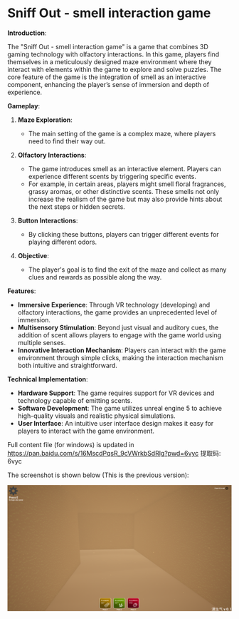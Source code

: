 # Sniff Out - smell interaction game

**Introduction**:

The "Sniff Out - smell interaction game" is a game that combines 3D gaming technology with olfactory interactions. In this game, players find themselves in a meticulously designed maze environment where they interact with elements within the game to explore and solve puzzles. The core feature of the game is the integration of smell as an interactive component, enhancing the player’s sense of immersion and depth of experience.

**Gameplay**:

1. **Maze Exploration**:
   - The main setting of the game is a complex maze, where players need to find their way out.

2. **Olfactory Interactions**:
   - The game introduces smell as an interactive element. Players can experience different scents by triggering specific events.
   - For example, in certain areas, players might smell floral fragrances, grassy aromas, or other distinctive scents. These smells not only increase the realism of the game but may also provide hints about the next steps or hidden secrets.

3. **Button Interactions**:
   - By clicking these buttons, players can trigger different events for playing different odors.

4. **Objective**:
   - The player's goal is to find the exit of the maze and collect as many clues and rewards as possible along the way.

**Features**:

- **Immersive Experience**: Through VR technology (developing) and olfactory interactions, the game provides an unprecedented level of immersion.
- **Multisensory Stimulation**: Beyond just visual and auditory cues, the addition of scent allows players to engage with the game world using multiple senses.
- **Innovative Interaction Mechanism**: Players can interact with the game environment through simple clicks, making the interaction mechanism both intuitive and straightforward.

**Technical Implementation**:

- **Hardware Support**: The game requires support for VR devices and technology capable of emitting scents.
- **Software Development**: The game utilizes unreal engine 5 to achieve high-quality visuals and realistic physical simulations.
- **User Interface**: An intuitive user interface design makes it easy for players to interact with the game environment.

Full content file (for windows) is updated in https://pan.baidu.com/s/16MscdPqsR_9cVWrkbSdRlg?pwd=6vyc 提取码: 6vyc

The screenshot is shown below (This is the previous version):

![alt text](<Screenshot 2024-10-11 202956.png>)
